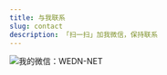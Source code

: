 ```yaml
---
title: 与我联系
slug: contact
description: 「扫一扫」加我微信，保持联系
---
```


![我的微信：WEDN-NET](https://img.zce.me/qrcode/wechat.jpg)
